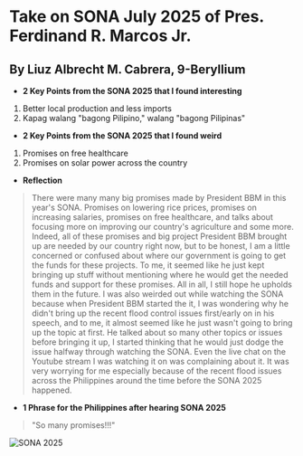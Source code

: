 # Take on SONA July 2025 of Pres. Ferdinand R. Marcos Jr.   
## By Liuz Albrecht M. Cabrera, 9-Beryllium

- **2 Key Points from the SONA 2025 that I found interesting** <br>
1. Better local production and less imports
2. Kapag walang "bagong Pilipino," walang "bagong Pilipinas"
- **2 Key Points from the SONA 2025 that I found weird** <br>
1. Promises on free healthcare
2. Promises on solar power across the country
- **Reflection** 
> There were many many big promises made by President BBM in this year's SONA. Promises on lowering rice prices, promises on increasing salaries, promises on free healthcare, and talks about focusing more on improving our country's agriculture and some more. Indeed, all of these promises and big project President BBM brought up are needed by our country right now, but to be honest, I am a little concerned or confused about where our government is going to get the funds for these projects. To me, it seemed like he just kept bringing up stuff without mentioning where he would get the needed funds and support for these promises. All in all, I still hope he upholds them in the future.
> I was also weirded out while watching the SONA because when President BBM started the it, I was wondering why he didn't bring up the recent flood control issues first/early on in his speech, and to me, it almost seemed like he just wasn't going to bring up the topic at first. He talked about so many other topics or issues before bringing it up, I started thinking that he would just dodge the issue halfway through watching the SONA. Even the live chat on the Youtube stream I was watching it on was complaining about it. It was very worrying for me especially because of the recent flood issues across the Philippines around the time before the SONA 2025 happened.
- **1 Phrase for the Philippines after hearing SONA 2025** 
> "So many promises!!!"

![SONA 2025](https://d2nnykqiaju69u.cloudfront.net/photos/Brooke/2025/July/BBM%20final%20banner.jpg)